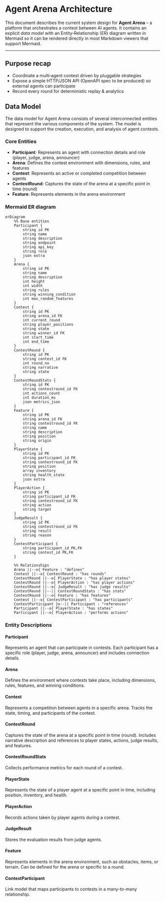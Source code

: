 # Agent Arena Architecture

This document describes the current system design for **Agent Arena** – a platform that orchestrates a contest between AI agents. It contains an explicit *data model* with an Entity‑Relationship (ER) diagram written in Mermaid so it can be rendered directly in most Markdown viewers that support Mermaid.

---

## Purpose recap

- Coordinate a multi‑agent contest driven by pluggable strategies
- Expose a simple HTTP/JSON API (OpenAPI spec to be produced) so external agents can participate
- Record every round for deterministic replay & analytics

## Data Model

The data model for Agent Arena consists of several interconnected entities that represent the various components of the system. The model is designed to support the creation, execution, and analysis of agent contests.

### Core Entities

- **Participant**: Represents an agent with connection details and role (player, judge, arena, announcer)
- **Arena**: Defines the contest environment with dimensions, rules, and features
- **Contest**: Represents an active or completed competition between agents
- **ContestRound**: Captures the state of the arena at a specific point in time (round)
- **Feature**: Represents elements in the arena environment

### Mermaid ER diagram

```mermaid
erDiagram
    %% Base entities
    Participant {
        string id PK
        string name
        string description
        string endpoint
        string api_key
        string role
        json extra
    }
    Arena {
        string id PK
        string name
        string description
        int height
        int width
        string rules
        string winning_condition
        int max_random_features
    }
    Contest {
        string id PK
        string arena_id FK
        int current_round
        string player_positions
        string state
        string winner_id FK
        int start_time
        int end_time
    }
    ContestRound {
        string id PK
        string contest_id FK
        int round_no
        string narrative
        string state
    }
    ContestRoundStats {
        string id PK
        string contestround_id FK
        int actions_count
        int duration_ms
        json metrics_json
    }
    Feature {
        string id PK
        string arena_id FK
        string contestround_id FK
        string name
        string description
        string position
        string origin
    }
    PlayerState {
        string id PK
        string participant_id FK
        string contestround_id FK
        string position
        array inventory
        string health_state
        json extra
    }
    PlayerAction {
        string id PK
        string participant_id FK
        string contestround_id FK
        string action
        string target
    }
    JudgeResult {
        string id PK
        string contestround_id FK
        string result
        string reason
    }
    ContestParticipant {
        string participant_id PK,FK
        string contest_id PK,FK
    }
    
    %% Relationships
    Arena ||--o{ Feature : "defines"
    Contest ||--o{ ContestRound : "has rounds"
    ContestRound ||--o{ PlayerState : "has player states"
    ContestRound ||--o{ PlayerAction : "has player actions"
    ContestRound ||--o{ JudgeResult : "has judge results"
    ContestRound ||--|| ContestRoundStats : "has stats"
    ContestRound ||--o{ Feature : "has features"
    Contest ||--o{ ContestParticipant : "has participants"
    ContestParticipant }o--|| Participant : "references"
    Participant ||--o{ PlayerState : "has states"
    Participant ||--o{ PlayerAction : "performs actions"
```

### Entity Descriptions

#### Participant

Represents an agent that can participate in contests. Each participant has a specific role (player, judge, arena, announcer) and includes connection details.

#### Arena

Defines the environment where contests take place, including dimensions, rules, features, and winning conditions.

#### Contest

Represents a competition between agents in a specific arena. Tracks the state, timing, and participants of the contest.

#### ContestRound

Captures the state of the arena at a specific point in time (round). Includes narrative description and references to player states, actions, judge results, and features.

#### ContestRoundStats

Collects performance metrics for each round of a contest.

#### PlayerState

Represents the state of a player agent at a specific point in time, including position, inventory, and health.

#### PlayerAction

Records actions taken by player agents during a contest.

#### JudgeResult

Stores the evaluation results from judge agents.

#### Feature

Represents elements in the arena environment, such as obstacles, items, or terrain. Can be defined for the arena or specific to a round.

#### ContestParticipant

Link model that maps participants to contests in a many-to-many relationship.
